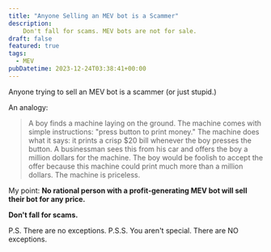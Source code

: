 ```yaml
---
title: "Anyone Selling an MEV bot is a Scammer"
description:
    Don't fall for scams. MEV bots are not for sale.
draft: false
featured: true
tags:
  - MEV
pubDatetime: 2023-12-24T03:38:41+00:00
---
```


Anyone trying to sell an MEV bot is a scammer (or just stupid.)

An analogy:

> A boy finds a machine laying on the ground. The machine comes with simple instructions: "press button to print money." The machine does what it says: it prints a crisp $20 bill whenever the boy presses the button. A businessman sees this from his car and offers the boy a million dollars for the machine. The boy would be foolish to accept the offer because this machine could print much more than a million dollars. The machine is priceless.

My point: **No rational person with a profit-generating MEV bot will sell their bot for any price.**

**Don't fall for scams.**

P.S. There are no exceptions.
P.S.S. You aren't special. There are NO exceptions.